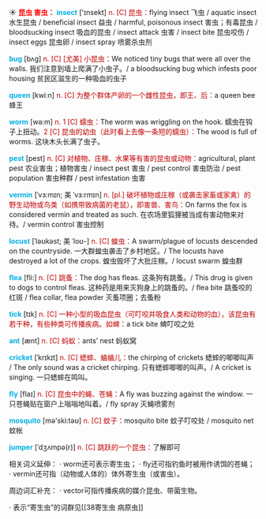 ☀ <font color="red">**昆虫 害虫：**</font>
<font color="sky blue">**insect**</font> ['ɪnsekt] 
<font color="#c00000">n. [C] 昆虫：</font>flying insect 飞虫 / aquatic insect 水生昆虫 / beneficial insect 益虫 / harmful, poisonous insect 害虫；有毒昆虫 / bloodsucking insect 吸血的昆虫 / insect attack 虫害 / insect bite 昆虫咬伤 / insect eggs 昆虫卵 / insect spray 喷雾杀虫剂
           
<font color="sky blue">**bug**</font> [bʌg]
<font color="#c00000">n. [C] [尤美] 小昆虫：</font>We noticed tiny bugs that were all over the walls. 我们注意到墙上爬满了小虫子。/ a bloodsucking bug which infests poor housing 贫民区滋生的一种吸血的虫子

<font color="sky blue">**queen**</font> [kwi:n] 
<font color="#c00000">n. [C] 为整个群体产卵的一个雌性昆虫，即王、后：</font>a queen bee 蜂王

<font color="sky blue">**worm**</font> [wə:m] 
<font color="#c00000">n. 1 [C] 蠕虫：</font>The worm was wriggling on the hook. 蠕虫在钩子上扭动。<font color="#c00000">2 [C] 昆虫的幼虫（此时看上去像一条短的蠕虫）：</font>The wood is full of worms. 这块木头长满了虫子。

<font color="sky blue">**pest**</font> [pest] 
<font color="#c00000">n. [C] 对植物、庄稼、水果等有害的昆虫或动物：</font>agricultural, plant pest 农业害虫；植物害虫 / insect pest 害虫 / pest control 害虫防治 / pest population 害虫种群 / pest infestation 虫害
  
<font color="sky blue">**vermin**</font> [ˈvɜ:mɪn; 美 ˈvɜ:rmɪn]
<font color="#c00000">n. [pl.] 破坏植物或庄稼（或袭击家畜或家禽）的野生动物或鸟类（如携带致病菌的老鼠），即害兽、害鸟：</font>On farms the fox is considered vermin and treated as such. 在农场里狐狸被当成有害动物来对待。/ vermin control 害虫控制

<font color="sky blue">**locust**</font> [ˈləʊkəst; 美 ˈloʊ-]
<font color="#c00000">n. [C] 蝗虫：</font>A swarm/plague of locusts descended on the countryside. 一大群蝗虫袭击了乡村地区。/ The locusts have destroyed a lot of the crops. 蝗虫毁坏了大批庄稼。/ locust swarm 蝗虫群

<font color="sky blue">**flea**</font> [fli:]
<font color="#c00000">n. [C] 跳蚤：</font>The dog has fleas. 这条狗有跳蚤。/ This drug is given to dogs to control fleas. 这种药是用来灭狗身上的跳蚤的。/ flea bite 跳蚤咬的红斑 / flea collar, flea powder 灭蚤项圈；去蚤粉

<font color="sky blue">**tick**</font> [tɪk] 
<font color="#c00000">n. [C] 一种小型的吸血昆虫（可叮咬并吸食人类和动物的血），该昆虫有若干种，有些种类可传播疾病。如蜱：</font>a tick bite 蜱叮咬之处

<font color="sky blue">**ant**</font> [ænt] 
<font color="#c00000">n. [C] 蚂蚁：</font>ants’ nest 蚂蚁窝
          
<font color="sky blue">**cricket**</font> [ˈkrɪkɪt]
<font color="#c00000">n. [C] 蟋蟀、蛐蛐儿：</font>the chirping of crickets 蟋蟀的唧唧叫声 / The only sound was a cricket chirping. 只有蟋蟀唧唧的叫声。/ A cricket is singing. 一只蟋蟀在鸣叫。

<font color="sky blue">**fly**</font> [flaɪ] 
<font color="#c00000">n. [C] 昆虫中的蝇、苍蝇：</font>A fly was buzzing against the window. 一只苍蝇贴在窗户上嗡嗡地叫着。/ fly spray 灭蝇喷雾剂

<font color="sky blue">**mosquito**</font> [mə'ski:təʊ] 
<font color="#c00000">n. [C] 蚊子：</font>mosquito bite 蚊子叮咬处 / mosquito net 蚊帐
           
<font color="sky blue">**jumper**</font> [ˈdʒʌmpə(r)]
<font color="#c00000">n. [C] 跳跃的一个昆虫：</font>了解即可

相关词义延伸：
· worm还可表示寄生虫；
· fly还可指钓鱼时被用作诱饵的苍蝇；
· vermin还可指（动物或人体的）体外寄生虫（或害虫）。

周边词汇补充：
· vector可指传播疾病的媒介昆虫、带菌生物。

· 表示“寄生虫”的词群见[[38寄生虫 病原虫]]